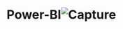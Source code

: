 # Power-BI![Capture](https://user-images.githubusercontent.com/113699712/190835943-bd3bb8ba-b102-41cf-bd89-53bb53b546c5.JPG)
